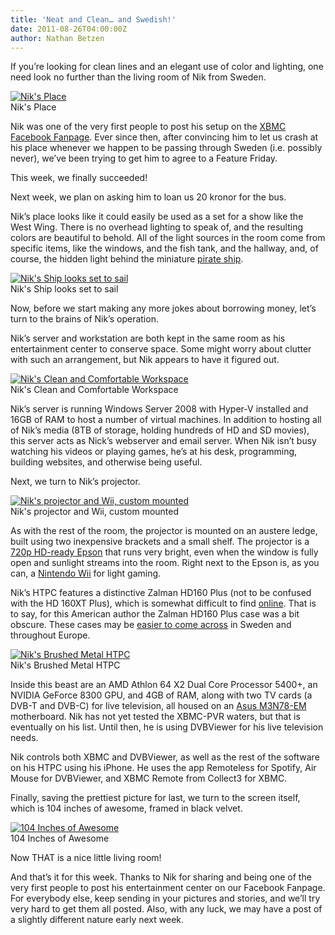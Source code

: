 ```yaml
---
title: 'Neat and Clean… and Swedish!'
date: 2011-08-26T04:00:00Z
author: Nathan Betzen
---
```

If you’re looking for clean lines and an elegant use of color and lighting, one need look no further than the living room of Nik from Sweden.

 [![Nik's Place](/sites/default/files/uploads/DSC00079-2500-300x168.jpg "Nik's Place")](/sites/default/files/uploads/DSC00079-2500.jpg)  
 Nik's Place

  Nik was one of the very first people to post his setup on the [XBMC Facebook Fanpage](https://www.facebook.com/XBMC?sk=photos "XBMC Fanpage Pictures"). Ever since then, after convincing him to let us crash at his place whenever we happen to be passing through Sweden (i.e. possibly never), we’ve been trying to get him to agree to a Feature Friday.

 This week, we finally succeeded!

 Next week, we plan on asking him to loan us 20 kronor for the bus.

 Nik’s place looks like it could easily be used as a set for a show like the West Wing. There is no overhead lighting to speak of, and the resulting colors are beautiful to behold. All of the light sources in the room come from specific items, like the windows, and the fish tank, and the hallway, and, of course, the hidden light behind the miniature [pirate ship](https://www.amazon.com/gp/product/B0033EZOKG/ref=as_li_ss_tl?ie=UTF8&amp;tag=thfefi02-20&amp;linkCode=as2&amp;camp=217145&amp;creative=399369&amp;creativeASIN=B0033EZOKG "The Star of India").

  [![Nik's Ship looks set to sail](/sites/default/files/uploads/DSC00296-2500-300x168.jpg "Nik's Ship looks set to sail")](/sites/default/files/uploads/DSC00296-2500.jpg)  
 Nik's Ship looks set to sail

  Now, before we start making any more jokes about borrowing money, let’s turn to the brains of Nik’s operation.

 Nik’s server and workstation are both kept in the same room as his entertainment center to conserve space. Some might worry about clutter with such an arrangement, but Nik appears to have it figured out.

 [![Nik's Clean and Comfortable Workspace](/sites/default/files/uploads/DSC02850-2500-300x168.jpg "Nik's Clean and Comfortable Workspace")](/sites/default/files/uploads/DSC02850-2500.jpg)  
 Nik's Clean and Comfortable Workspace

  Nik’s server is running Windows Server 2008 with Hyper-V installed and 16GB of RAM to host a number of virtual machines. In addition to hosting all of Nik’s media (8TB of storage, holding hundreds of HD and SD movies), this server acts as Nick’s webserver and email server. When Nik isn’t busy watching his videos or playing games, he’s at his desk, programming, building websites, and otherwise being useful.

 Next, we turn to Nik’s projector.

 [![Nik's projector and Wii, custom mounted](/sites/default/files/uploads/DSC02834-2500-300x168.jpg "Nik's projector and Wii, custom mounted")](/sites/default/files/uploads/DSC02834-2500.jpg)  
 Nik's projector and Wii, custom mounted

  As with the rest of the room, the projector is mounted on an austere ledge, built using two inexpensive brackets and a small shelf. The projector is a [720p HD-ready Epson](https://www.amazon.com/gp/product/B000YNS0D2/ref=as_li_ss_tl?ie=UTF8&amp;tag=thfefi02-20&amp;linkCode=as2&amp;camp=217145&amp;creative=399369&amp;creativeASIN=B000YNS0D2 "720p Epson") that runs very bright, even when the window is fully open and sunlight streams into the room. Right next to the Epson is, as you can, a [Nintendo Wii](https://www.amazon.com/gp/product/B004WLRQCI/ref=as_li_ss_tl?ie=UTF8&amp;tag=thfefi02-20&amp;linkCode=as2&amp;camp=217145&amp;creative=399373&amp;creativeASIN=B004WLRQCI "the Nintendo Wii") for light gaming.

 Nik’s HTPC features a distinctive Zalman HD160 Plus (not to be confused with the HD 160XT Plus), which is somewhat difficult to find [online](https://www.amazon.com/s?ie=UTF8&amp;redirect=true&amp;ref_=sr_nr_p_4_0&amp;keywords=zalman%20hd160&amp;bbn=172282&amp;qid=1314426304&amp;rnid=15784691&amp;rh=n%3A172282%2Ck%3Azalman%20hd160%2Cp_4%3AZalman "The Many Zalman HD160's"). That is to say, for this American author the Zalman HD160 Plus case was a bit obscure. These cases may be [easier to come across](http://www.zalman.co.kr/eng/product/Product_Read.asp?Idx=281 "The Zalman HD160 Plus page") in Sweden and throughout Europe.

 [![Nik's Brushed Metal HTPC](/sites/default/files/uploads/DSC02854-2500-300x168.jpg "Nik's Brushed Metal HTPC")](/sites/default/files/uploads/DSC02854-2500.jpg)  
 Nik's Brushed Metal HTPC

  Inside this beast are an AMD Athlon 64 X2 Dual Core Processor 5400+, an NVIDIA GeForce 8300 GPU, and 4GB of RAM, along with two TV cards (a DVB-T and DVB-C) for live television, all housed on an [Asus M3N78-EM](https://www.amazon.com/gp/product/B001BSC0PI/ref=as_li_ss_tl?ie=UTF8&amp;tag=thfefi02-20&amp;linkCode=as2&amp;camp=217145&amp;creative=399369&amp;creativeASIN=B001BSC0PI "Asus M3N78-EM") motherboard. Nik has not yet tested the XBMC-PVR waters, but that is eventually on his list. Until then, he is using DVBViewer for his live television needs.

 Nik controls both XBMC and DVBViewer, as well as the rest of the software on his HTPC using his iPhone. He uses the app Remoteless for Spotify, Air Mouse for DVBViewer, and XBMC Remote from Collect3 for XBMC.

 Finally, saving the prettiest picture for last, we turn to the screen itself, which is 104 inches of awesome, framed in black velvet.

 [![104 Inches of Awesome](/sites/default/files/uploads/DSC02789-2500-300x168.jpg "104 Inches of Awesome")](/sites/default/files/uploads/DSC02789-2500.jpg)  
 104 Inches of Awesome

  Now THAT is a nice little living room!

 And that’s it for this week. Thanks to Nik for sharing and being one of the very first people to post his entertainment center on our Facebook Fanpage. For everybody else, keep sending in your pictures and stories, and we’ll try very hard to get them all posted. Also, with any luck, we may have a post of a slightly different nature early next week.

 